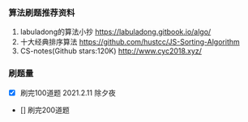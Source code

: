 ### 算法刷题推荐资料
1. labuladong的算法小抄 https://labuladong.gitbook.io/algo/
2. 十大经典排序算法 https://github.com/hustcc/JS-Sorting-Algorithm
3. CS-notes(Github stars:120K) http://www.cyc2018.xyz/

### 刷题量
- [x] 刷完100道题 2021.2.11 除夕夜
- [] 刷完200道题